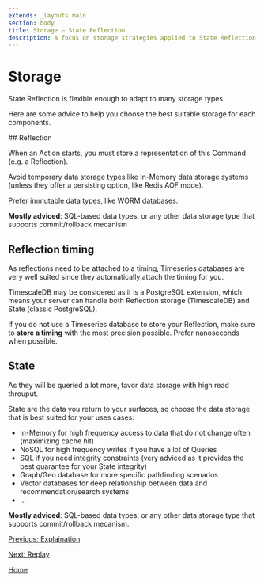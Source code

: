 ```yaml
---
extends: _layouts.main
section: body
title: Storage — State Reflection
description: A focus on storage strategies applied to State Reflection.
---
```


# Storage

State Reflection is flexible enough to adapt to many storage types.

Here are some advice to help you choose the best suitable storage for each components.

## Reflection

When an Action starts, you must store a representation of this Command (e.g. a Reflection).

Avoid temporary data storage types like In-Memory data storage systems (unless they offer a persisting option, like Redis AOF mode).

Prefer immutable data types, like WORM databases.

**Mostly adviced**: SQL-based data types, or any other data storage type that supports commit/rollback mecanism

## Reflection timing

As reflections need to be attached to a timing, Timeseries databases are very well suited since they automatically attach the timing for you.

TimescaleDB may be considered as it is a PostgreSQL extension, which means your server can handle both Reflection storage (TimescaleDB) and State (classic PostgreSQL).

If you do not use a Timeseries database to store your Reflection, make sure to **store a timing** with the most precision possible. Prefer nanoseconds when possible.

## State

As they will be queried a lot more, favor data storage with high read throuput.

State are the data you return to your surfaces, so choose the data storage that is best suited for your uses cases:

- In-Memory for high frequency access to data that do not change often (maximizing cache hit)
- NoSQL for high frequency writes if you have a lot of Queries
- SQL if you need integrity constraints (very adviced as it provides the best guarantee for your State integrity)
- Graph/Geo database for more specific pathfinding scenarios
- Vector databases for deep relationship between data and recommendation/search systems
- ...

**Mostly adviced**: SQL-based data types, or any other data storage type that supports commit/rollback mecanism.

[Previous: Explaination](../explaination)

[Next: Replay](../replay)

[Home](../)
